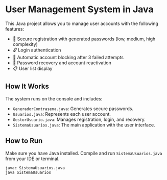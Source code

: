 # User Management System in Java

This Java project allows you to manage user accounts with the following features:

- 🔐 Secure registration with generated passwords (low, medium, high complexity)
- 🔓 Login authentication
- 🚫 Automatic account blocking after 3 failed attempts
- 🔄 Password recovery and account reactivation
- 📋 User list display

## How It Works

The system runs on the console and includes:

- `GeneradorContrasena.java`: Generates secure passwords.
- `Usuarios.java`: Represents each user account.
- `GestorUsuario.java`: Manages registration, login, and recovery.
- `SistemaUsuarios.java`: The main application with the user interface.

## How to Run

Make sure you have Java installed. Compile and run `SistemaUsuarios.java` from your IDE or terminal.

```bash
javac SistemaUsuarios.java
java SistemaUsuarios
